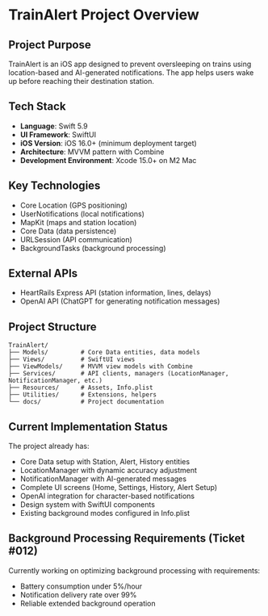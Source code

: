 # TrainAlert Project Overview

## Project Purpose
TrainAlert is an iOS app designed to prevent oversleeping on trains using location-based and AI-generated notifications. The app helps users wake up before reaching their destination station.

## Tech Stack
- **Language**: Swift 5.9
- **UI Framework**: SwiftUI
- **iOS Version**: iOS 16.0+ (minimum deployment target)
- **Architecture**: MVVM pattern with Combine
- **Development Environment**: Xcode 15.0+ on M2 Mac

## Key Technologies
- Core Location (GPS positioning)
- UserNotifications (local notifications)
- MapKit (maps and station location)
- Core Data (data persistence)
- URLSession (API communication)
- BackgroundTasks (background processing)

## External APIs
- HeartRails Express API (station information, lines, delays)
- OpenAI API (ChatGPT for generating notification messages)

## Project Structure
```
TrainAlert/
├── Models/         # Core Data entities, data models
├── Views/          # SwiftUI views
├── ViewModels/     # MVVM view models with Combine
├── Services/       # API clients, managers (LocationManager, NotificationManager, etc.)
├── Resources/      # Assets, Info.plist
├── Utilities/      # Extensions, helpers
└── docs/           # Project documentation
```

## Current Implementation Status
The project already has:
- Core Data setup with Station, Alert, History entities
- LocationManager with dynamic accuracy adjustment
- NotificationManager with AI-generated messages
- Complete UI screens (Home, Settings, History, Alert Setup)
- OpenAI integration for character-based notifications
- Design system with SwiftUI components
- Existing background modes configured in Info.plist

## Background Processing Requirements (Ticket #012)
Currently working on optimizing background processing with requirements:
- Battery consumption under 5%/hour
- Notification delivery rate over 99%
- Reliable extended background operation